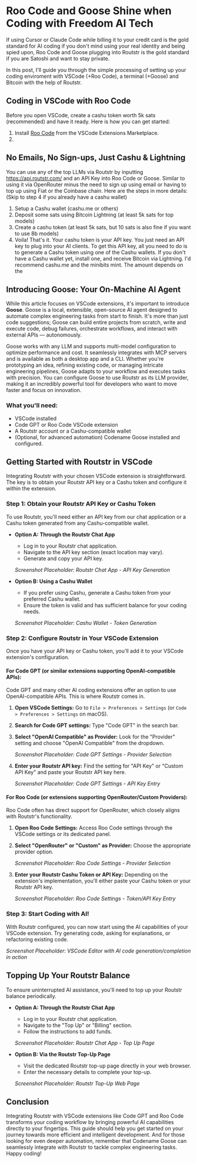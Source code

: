 # Roo Code and Goose Shine when Coding with Freedom AI Tech

If using Cursor or Claude Code while billing it to your credit card is the gold standard for AI coding if you don't mind using your real identity and being spied upon, Roo Code and Goose plugging into Routstr is the gold standard if you are Satoshi and want to stay private. 

In this post, I'll guide you through the simple processing of setting up your coding enviroment with VSCode (+Roo Code), a terminal (+Goose) and Bitcoin with the help of Routstr.  

## Coding in VSCode with Roo Code
Before you open VSCode, create a cashu token worth 5k sats (recommended) and have it ready. Here is how you can get started: 
1. Install [Roo Code](https://roocode.com/) from the VSCode Extensions Marketplace. 
2. 
## No Emails, No Sign-ups, Just Cashu & Lightning
You can use any of the top LLMs via Routstr by inputting https://api.routstr.com/ and an API Key into Roo Code or Goose. Similar to using it via OpenRouter minus the need to sign up using email or having to top up using Fiat or the Coinbase chain. Here are the steps in more details: 
(Skip to step 4 if you already have a cashu wallet)
1. Setup a Cashu wallet (cashu.me or others)
2. Deposit some sats using Bitcoin Lightning (at least 5k sats for top models)
3. Create a cashu token (at least 5k sats, but 10 sats is also fine if you want to use 8b models)
4. Voila! That's it. Your cashu token is your API key. 
You just need an API key to plug into your AI clients. To get this API key, all you need to do is to generate a Cashu token using one of the Cashu wallets. If you don't have a Cashu wallet yet, install one, and receive Bitcoin via Lightning. I'd recommend cashu.me and the minibits mint. The amount depends on the 

## Introducing Goose: Your On-Machine AI Agent

While this article focuses on VSCode extensions, it's important to introduce **Goose**. Goose is a local, extensible, open-source AI agent designed to automate complex engineering tasks from start to finish. It's more than just code suggestions; Goose can build entire projects from scratch, write and execute code, debug failures, orchestrate workflows, and interact with external APIs — autonomously.

Goose works with any LLM and supports multi-model configuration to optimize performance and cost. It seamlessly integrates with MCP servers and is available as both a desktop app and a CLI. Whether you're prototyping an idea, refining existing code, or managing intricate engineering pipelines, Goose adapts to your workflow and executes tasks with precision. You can configure Goose to use Routstr as its LLM provider, making it an incredibly powerful tool for developers who want to move faster and focus on innovation.

### What you'll need:

*   VSCode installed
*   Code GPT or Roo Code VSCode extension
*   A Routstr account or a Cashu-compatible wallet
*   (Optional, for advanced automation) Codename Goose installed and configured.

## Getting Started with Routstr in VSCode

Integrating Routstr with your chosen VSCode extension is straightforward. The key is to obtain your Routstr API key or a Cashu token and configure it within the extension.

### Step 1: Obtain your Routstr API Key or Cashu Token

To use Routstr, you'll need either an API key from our chat application or a Cashu token generated from any Cashu-compatible wallet.

*   **Option A: Through the Routstr Chat App**
    *   Log in to your Routstr chat application.
    *   Navigate to the API key section (exact location may vary).
    *   Generate and copy your API key.

    *Screenshot Placeholder: Routstr Chat App - API Key Generation*

*   **Option B: Using a Cashu Wallet**
    *   If you prefer using Cashu, generate a Cashu token from your preferred Cashu wallet.
    *   Ensure the token is valid and has sufficient balance for your coding needs.

    *Screenshot Placeholder: Cashu Wallet - Token Generation*

### Step 2: Configure Routstr in Your VSCode Extension

Once you have your API key or Cashu token, you'll add it to your VSCode extension's configuration.

#### For Code GPT (or similar extensions supporting OpenAI-compatible APIs):

Code GPT and many other AI coding extensions offer an option to use OpenAI-compatible APIs. This is where Routstr comes in.

1.  **Open VSCode Settings:** Go to `File > Preferences > Settings` (or `Code > Preferences > Settings` on macOS).
2.  **Search for Code GPT settings:** Type "Code GPT" in the search bar.
3.  **Select "OpenAI Compatible" as Provider:** Look for the "Provider" setting and choose "OpenAI Compatible" from the dropdown.

    *Screenshot Placeholder: Code GPT Settings - Provider Selection*

4.  **Enter your Routstr API key:** Find the setting for "API Key" or "Custom API Key" and paste your Routstr API key here.

    *Screenshot Placeholder: Code GPT Settings - API Key Entry*

#### For Roo Code (or extensions supporting OpenRouter/Custom Providers):

Roo Code often has direct support for OpenRouter, which closely aligns with Routstr's functionality.

1.  **Open Roo Code Settings:** Access Roo Code settings through the VSCode settings or its dedicated panel.
2.  **Select "OpenRouter" or "Custom" as Provider:** Choose the appropriate provider option.

    *Screenshot Placeholder: Roo Code Settings - Provider Selection*

3.  **Enter your Routstr Cashu Token or API Key:** Depending on the extension's implementation, you'll either paste your Cashu token or your Routstr API key.

    *Screenshot Placeholder: Roo Code Settings - Token/API Key Entry*

### Step 3: Start Coding with AI!

With Routstr configured, you can now start using the AI capabilities of your VSCode extension. Try generating code, asking for explanations, or refactoring existing code.

*Screenshot Placeholder: VSCode Editor with AI code generation/completion in action*

## Topping Up Your Routstr Balance

To ensure uninterrupted AI assistance, you'll need to top up your Routstr balance periodically.

*   **Option A: Through the Routstr Chat App**
    *   Log in to your Routstr chat application.
    *   Navigate to the "Top Up" or "Billing" section.
    *   Follow the instructions to add funds.

    *Screenshot Placeholder: Routstr Chat App - Top Up Page*

*   **Option B: Via the Routstr Top-Up Page**
    *   Visit the dedicated Routstr top-up page directly in your web browser.
    *   Enter the necessary details to complete your top-up.

    *Screenshot Placeholder: Routstr Top-Up Web Page*

## Conclusion

Integrating Routstr with VSCode extensions like Code GPT and Roo Code transforms your coding workflow by bringing powerful AI capabilities directly to your fingertips. This guide should help you get started on your journey towards more efficient and intelligent development. And for those looking for even deeper automation, remember that Codename Goose can seamlessly integrate with Routstr to tackle complex engineering tasks. Happy coding!
